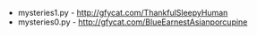 * mysteries1.py - http://gfycat.com/ThankfulSleepyHuman
* mysteries0.py - http://gfycat.com/BlueEarnestAsianporcupine
